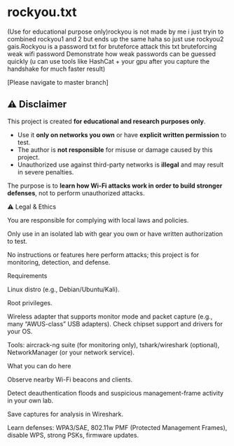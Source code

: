 # rockyou.txt
(Use for educational purpose only)rockyou is not made by me i  just tryin to combined rockyou1 and 2 but ends up the same haha so just use rockyou2 gais.Rockyou is a password txt for bruteforce attack this txt bruteforcing weak wifi password Demonstrate how weak passwords can be guessed quickly  (u can use tools like HashCat + your gpu after you capture the handshake for much faster result)


[Please navigate to master branch]

## ⚠️ Disclaimer

This project is created **for educational and research purposes only**.  
- Use it **only on networks you own** or have **explicit written permission** to test.  
- The author is **not responsible** for misuse or damage caused by this project.  
- Unauthorized use against third-party networks is **illegal** and may result in severe penalties.  

The purpose is to **learn how Wi-Fi attacks work in order to build stronger defenses**, not to perform unauthorized attacks.

⚠️ Legal & Ethics

You are responsible for complying with local laws and policies.

Only use in an isolated lab with gear you own or have written authorization to test.

No instructions or features here perform attacks; this project is for monitoring, detection, and defense.

Requirements

Linux distro (e.g., Debian/Ubuntu/Kali).

Root privileges.

Wireless adapter that supports monitor mode and packet capture (e.g., many “AWUS-class” USB adapters). Check chipset support and drivers for your OS.

Tools: aircrack-ng suite (for monitoring only), tshark/wireshark (optional), NetworkManager (or your network service).

What you can do here

Observe nearby Wi-Fi beacons and clients.

Detect deauthentication floods and suspicious management-frame activity in your own lab.

Save captures for analysis in Wireshark.

Learn defenses: WPA3/SAE, 802.11w PMF (Protected Management Frames), disable WPS, strong PSKs, firmware updates.
